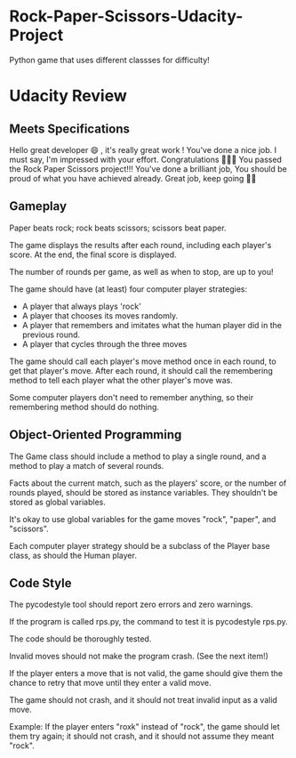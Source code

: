 # Rock-Paper-Scissors-Udacity-Project
Python game that uses different classses for difficulty!

# Udacity Review

## Meets Specifications
Hello great developer :smile: , it's really great work !
You've done a nice job. I must say, I'm impressed with your effort.
Congratulations 🎉🎊🎆
You passed the Rock Paper Scissors project!!! You've done a brilliant job, You should be proud of what you have achieved already.
Great job, keep going 👏👏
## Gameplay
Paper beats rock; rock beats scissors; scissors beat paper.

The game displays the results after each round, including each player's score. At the end, the final score is displayed.

The number of rounds per game, as well as when to stop, are up to you!

The game should have (at least) four computer player strategies:

- A player that always plays 'rock'
- A player that chooses its moves randomly.
- A player that remembers and imitates what the human player did in the previous round.
- A player that cycles through the three moves

The game should call each player's move method once in each round, to get that player's move. After each round, it should call the remembering method to tell each player what the other player's move was.

Some computer players don't need to remember anything, so their remembering method should do nothing.

## Object-Oriented Programming
The Game class should include a method to play a single round, and a method to play a match of several rounds.

Facts about the current match, such as the players' score, or the number of rounds played, should be stored as instance variables. They shouldn't be stored as global variables.

It's okay to use global variables for the game moves "rock", "paper", and "scissors".

Each computer player strategy should be a subclass of the Player base class, as should the Human player.

## Code Style
The pycodestyle tool should report zero errors and zero warnings.

If the program is called rps.py, the command to test it is pycodestyle rps.py.

The code should be thoroughly tested.

Invalid moves should not make the program crash. (See the next item!)

If the player enters a move that is not valid, the game should give them the chance to retry that move until they enter a valid move.

The game should not crash, and it should not treat invalid input as a valid move.

Example:
If the player enters "roxk" instead of "rock", the game should let them try again; it should not crash, and it should not assume they meant "rock".
